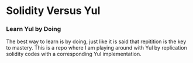 # Solidity Versus Yul
### Learn Yul by Doing
The best way to learn is by doing, just like it is said that repitition is the key to mastery. This is a repo where I am playing around with Yul by replication solidity codes with a corresponding Yul implementation.
